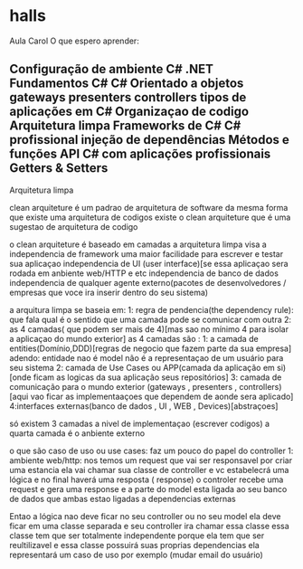 # halls
Aula Carol
O que espero aprender:

Configuração de ambiente C# .NET
Fundamentos C#
C# Orientado a objetos
gateways
presenters
controllers
tipos de aplicações em C#
Organizaçao de codigo
Arquitetura limpa
Frameworks de C#
C# profissional
injeção de dependências
Métodos e funções
API
C# com aplicações profissionais
Getters & Setters
----------------------------------------------------------------------------------------------------------------------
Arquitetura limpa


clean arquiteture é um padrao de arquitetura de software
da mesma forma que existe uma arquitetura de codigos existe o clean arquiteture que é uma sugestao de arquitetura de codigo


o clean arquiteture é baseado em camadas
a arquitetura limpa visa a independencia de framework
uma maior facilidade para escrever e testar sua aplicaçao
independencia de UI (user interface)[se essa aplicaçao sera rodada em anbiente web/HTTP e etc
independencia de banco de dados
independencia de qualquer agente externo(pacotes de desenvolvedores / empresas que voce ira inserir dentro do seu sistema)

a arquitura limpa se baseia em:
1: regra de pendencia(the dependency rule): que fala qual é o sentido que uma camada pode se comunicar com outra
2: as 4 camadas( que podem ser mais de 4)[mas sao no mínimo 4 para isolar a aplicaçao do mundo exterior]
as 4 camadas são : 
1: a camada de entities(Domínio,DDD)[regras de negocio que fazem parte da sua empresa] adendo: entidade nao é model não é a representaçao de um usuário para seu sistema
2: camada de Use Cases ou APP(camada da aplicação em si)[onde ficam as logicas da sua aplicação seus repositórios]
3: camada de comunicação para o mundo exterior (gateways , presenters , controllers)[aqui vao ficar as implementaaçoes que dependem de aonde sera aplicado]
4:interfaces externas(banco de dados , UI , WEB , Devices)[abstraçoes]

só existem 3 camadas a nivel de implementaçao (escrever codigos) a quarta camada é o anbiente externo


o que são caso de uso ou use cases:
faz um pouco do papel do controller 
1: ambiente web/http: nos temos um request que vai ser responsavel por criar uma estancia ela vai chamar sua classe de controller e vc estabelecrá uma lógica e no final haverá uma resposta ( response)
o controler recebe uma request e gera uma response 
e a parte do model esta ligada ao seu banco de dados
que ambas estao ligadas a dependencias externas

Entao a lógica nao deve ficar no seu controller ou no seu model ela deve ficar em uma classe separada e seu controller ira chamar essa classe
essa classe tem que ser totalmente independente porque ela tem que ser reultilizavel e essa classe possuirá suas proprias dependencias ela representará um caso de uso por exemplo (mudar email do usuário)








